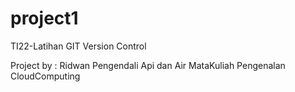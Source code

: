 # project1
TI22-Latihan GIT Version Control

Project by : Ridwan Pengendali Api dan Air
MataKuliah Pengenalan CloudComputing 
